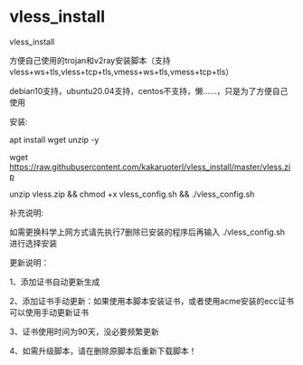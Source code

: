 # vless_install
vless_install

方便自己使用的trojan和v2ray安装脚本（支持vless+ws+tls,vless+tcp+tls,vmess+ws+tls,vmess+tcp+tls）

debian10支持，ubuntu20.04支持，centos不支持，懒……，只是为了方便自己使用

安装:

apt install wget unzip -y

wget https://raw.githubusercontent.com/kakaruoterl/vless_install/master/vless.zip

unzip vless.zip && chmod +x vless_config.sh && ./vless_config.sh


补充说明:

如需更换科学上网方式请先执行7删除已安装的程序后再输入 ./vless_config.sh 进行选择安装

更新说明：

1、添加证书自动更新生成

2、添加证书手动更新：如果使用本脚本安装证书，或者使用acme安装的ecc证书可以使用手动更新证书

3、证书使用时间为90天，没必要频繁更新

4、如需升级脚本，请在删除原脚本后重新下载脚本！
